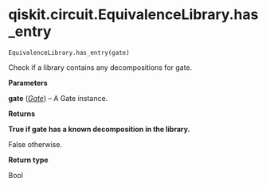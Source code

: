 # qiskit.circuit.EquivalenceLibrary.has\_entry

`EquivalenceLibrary.has_entry(gate)`

Check if a library contains any decompositions for gate.

**Parameters**

**gate** ([*Gate*](qiskit.circuit.Gate#qiskit.circuit.Gate "qiskit.circuit.Gate")) – A Gate instance.

**Returns**

**True if gate has a known decomposition in the library.**

False otherwise.

**Return type**

Bool
